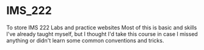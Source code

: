 # IMS_222

To store IMS 222 Labs and practice websites
Most of this is basic and skills I've already taught myself, but I thought I'd take this
course in case I missed anything or didn't learn some common conventions and tricks.
